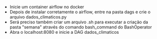 
- Inicie um container airflow no docker
- Depois de instalar corretamente o airflow, entre na pasta dags e crie o arquivo dados_climaticos.py
- Será preciso também criar um arquivo .sh para executar a criação da pasta "semana" através do comando bash_command do BashOperator
- Abra o localhost:8080 e inicie a DAG dados_climaticos
